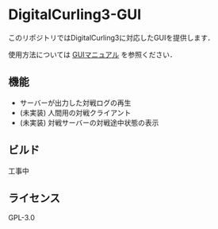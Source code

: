 # DigitalCurling3-GUI

このリポジトリではDigitalCurling3に対応したGUIを提供します．

使用方法については [GUIマニュアル](https://github.com/digitalcurling/DigitalCurling3/wiki/GUI) を参照ください．

## 機能

- サーバーが出力した対戦ログの再生
- (未実装) 人間用の対戦クライアント
- (未実装) 対戦サーバーの対戦途中状態の表示

## ビルド

工事中

## ライセンス

GPL-3.0
